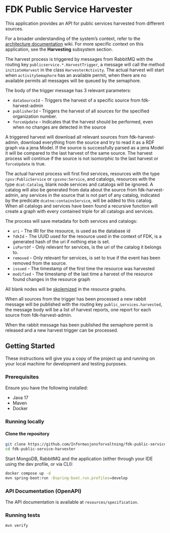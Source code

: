 # FDK Public Service Harvester

This application provides an API for public services harvested from different sources.

For a broader understanding of the system’s context, refer to
the [architecture documentation](https://github.com/Informasjonsforvaltning/architecture-documentation) wiki. For more
specific context on this application, see the **Harvesting** subsystem section.

The harvest process is triggered by messages from RabbitMQ with the routing key `publicservice.*.HarvestTrigger`, a
message will call the method `initiateHarvest` in the class `HarvesterActivity`. The actual harvest will start when
`activitySemaphore` has an available permit, when there are no available permits all messages will be queued by the
semaphore.

The body of the trigger message has 3 relevant parameters:

- `dataSourceId` - Triggers the harvest of a specific source from fdk-harvest-admin
- `publisherId` - Triggers the harvest of all sources for the specified organization number.
- `forceUpdate` - Indicates that the harvest should be performed, even when no changes are detected in the source

A triggered harvest will download all relevant sources from fdk-harvest-admin, download everything from the source and
try to read it as a RDF graph via a jena Model. If the source is successfully parsed as a jena Model it will be compared
to the last harvest of the same source. The harvest process will continue if the source is not isomorphic to the last
harvest or `forceUpdate` is true.

The actual harvest process will first find services, resources with the type `cpsv:PublicService` or `cpsvno:Service`,
and catalogs, resources with the type `dcat:Catalog`, blank node services and catalogs will be ignored. A catalog will
also be generated from data about the source from fdk-harvest-admin, any services in the source that is not part of any
catalog, indicated by the predicate `dcatno:containsService`, will be added to this catalog.
When all catalogs and services have been found a recursive function will create a graph with every contained triple for
all catalogs and services.

The process will save metadata for both services and catalogs:

- `uri` - The IRI for the resource, is used as the database id
- `fdkId` - The UUID used for the resource used in the context of FDK, is a generated hash of the uri if nothing else is
  set.
- `isPartOf` - Only relevant for services, is the uri of the catalog it belongs to.
- `removed` - Only relevant for services, is set to true if the event has been removed from the source.
- `issued` - The timestamp of the first time the resource was harvested
- `modified` - The timestamp of the last time a harvest of the resource found changes in the resource graph

All blank nodes will be [skolemized](https://www.w3.org/wiki/BnodeSkolemization) in the resource graphs.

When all sources from the trigger has been processed a new rabbit message will be published with the routing key
`public_services.harvested`, the message body will be a list of harvest reports, one report for each source from
fdk-harvest-admin.

When the rabbit message has been published the semaphore permit is released and a new harvest trigger can be processed.

## Getting Started

These instructions will give you a copy of the project up and running on your local machine for development and testing
purposes.

### Prerequisites

Ensure you have the following installed:

- Java 17
- Maven
- Docker

### Running locally

#### Clone the repository

```sh
git clone https://github.com/Informasjonsforvaltning/fdk-public-service-harvester.git
cd fdk-public-service-harvester
```

Start MongoDB, RabbitMQ and the application (either through your IDE using the dev profile, or via CLI):

```sh
docker compose up -d
mvn spring-boot:run -Dspring-boot.run.profiles=develop
```

### API Documentation (OpenAPI)

The API documentation is available at ```resources/specification```.

### Running tests

```sh
mvn verify
```

